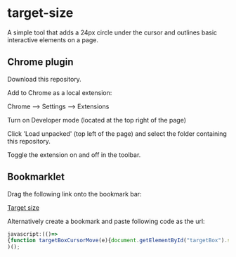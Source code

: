 # target-size

A simple tool that adds a 24px circle under the cursor and outlines basic interactive elements on a page.

## Chrome plugin

Download this repository.

Add to Chrome as a local extension:

Chrome --> Settings --> Extensions

Turn on Developer mode (located at the top right of the page)

Click 'Load unpacked' (top left of the page) and select the folder containing this repository.

Toggle the extension on and off in the toolbar.


## Bookmarklet

Drag the following link onto the bookmark bar:

<a href='javascript:(()=>
{function targetBoxCursorMove(e){document.getElementById("targetBox").style.top=e.clientY-10+"px",document.getElementById("targetBox").style.left=e.clientX-10+"px"}var targetBox,style;document.getElementById("targetBox")?(document.getElementById("targetBox").remove(),document.getElementById("targetStyles").remove(),document.removeEventListener("mousemove",targetBoxCursorMove)):((targetBox=document.createElement("div")).id="targetBox",targetBox.style.cssText="width:22px;height:22px;border:1px solid red;border-radius:50%;background:rgba(255,0,0,0.1);position:fixed;transition:transform 0.23s;pointer-events:none;z-index:999999;",document.body.appendChild(targetBox),document.addEventListener("mousemove",targetBoxCursorMove),(style=document.createElement("style")).id="targetStyles",style.appendChild(document.createTextNode("a, button {outline:1px dashed gray!important;outline-offset:-1px!important}")),document.head.appendChild(style))}
)();'>Target size</a>

Alternatively create a bookmark and paste following code as the url:

```javascript
javascript:(()=>
{function targetBoxCursorMove(e){document.getElementById("targetBox").style.top=e.clientY-10+"px",document.getElementById("targetBox").style.left=e.clientX-10+"px"}var targetBox,style;document.getElementById("targetBox")?(document.getElementById("targetBox").remove(),document.getElementById("targetStyles").remove(),document.removeEventListener("mousemove",targetBoxCursorMove)):((targetBox=document.createElement("div")).id="targetBox",targetBox.style.cssText="width:22px;height:22px;border:1px solid red;border-radius:50%;background:rgba(255,0,0,0.1);position:fixed;transition:transform 0.23s;pointer-events:none;z-index:999999;",document.body.appendChild(targetBox),document.addEventListener("mousemove",targetBoxCursorMove),(style=document.createElement("style")).id="targetStyles",style.appendChild(document.createTextNode("a, button {outline:1px dashed gray!important;outline-offset:-1px!important}")),document.head.appendChild(style))}
)();
```
